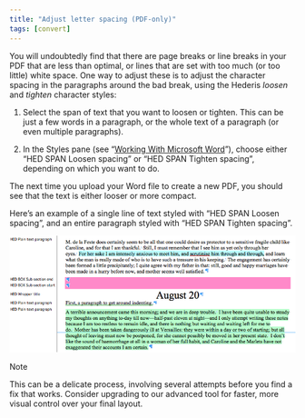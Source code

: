 ```yaml
---
title: "Adjust letter spacing (PDF-only)"
tags: [convert]
---
```

 
<html><body><section data-type="chapter" class="hsecchapter" data-hederis-type="hsecchapter" id="adjust-line-breaks" data-pi-attrs="id: adjust-line-breaks; data-tags: convert;" role="doc-chapter" data-tags="convert" data-author-name=" " data-book-title=" " title="Adjust letter spacing (PDF-only)"><p class="hblkp" data-hederis-type="hblkp" id="pyyLRBALG">You will undoubtedly find that there are page breaks or line breaks in your PDF that are less than optimal, or lines that are set with too much (or too little) white space. One way to adjust these is to adjust the character spacing in the paragraphs around the bad break, using the Hederis <em data-hederis-type="hspanem" id="pBls7Eg33">loosen</em> and <em class="hspanem" data-hederis-type="hspanem" id="p7D4a3RWa">tighten</em> character styles:</p><ol class="hwprnumlist" data-hederis-type="hwprnumlist" id="pAlMPuEV7"><li class="hblkoli" data-hederis-type="hblkoli" id="liFaLMuSSC"><p class="hblkoli" data-hederis-type="hblklip" id="pA0IBin9H">Select the span of text that you want to loosen or tighten. This can be just a few words in a paragraph, or the whole text of a paragraph (or even multiple paragraphs). </p></li><li class="hblkoli" data-hederis-type="hblkoli" id="lisU3Wxora"><p class="hblkoli" data-hederis-type="hblklip" id="pr4pAMP9y">In the Styles pane (see &#8220;<a href="{% link _docs/fine-tune-styles.md %}" class="hspana" data-hederis-type="hspana" id="p8aL9i8Dn">Working With Microsoft Word</a>&#8221;), choose either &#8220;HED SPAN Loosen spacing&#8221; or &#8220;HED SPAN Tighten spacing&#8221;, depending on which you want to do.</p></li></ol><p class="hblkp" data-hederis-type="hblkp" id="pT0z8Pisc">The next time you upload your Word file to create a new PDF, you should see that the text is either looser or more compact.</p><p class="hblkp" data-hederis-type="hblkp" id="pub1JNfqb">Here&#8217;s an example of a single line of text styled with &#8220;HED SPAN Loosen spacing&#8221;, and an entire paragraph styled with &#8220;HED SPAN Tighten spacing&#8221;.</p><img data-hederis-type="hblkimg" class="hblkimg" id="p3Ehu1Dyi" src="/images/loosetight1.png" data-img-src="/images/loosetight1.png"/><aside class="hwprbox box" data-hederis-type="hwprbox" id="p5KUHBYmb" data-type="sidebar"><p class="hblktype" data-hederis-type="hblktype" id="pXkEBvCeq">Note</p><p class="hblkp" data-hederis-type="hblkp" id="pGQJiEyjE">This can be a delicate process, involving several attempts before you find a fix that works. Consider upgrading to our advanced tool for faster, more visual control over your final layout.</p></aside></section></body></html>
